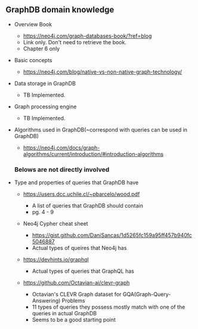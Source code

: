 ## GraphDB domain knowledge

* Overview Book
  * https://neo4j.com/graph-databases-book/?ref=blog
  * Link only. Don't need to retrieve the book.
  * Chapter 6 only

* Basic concepts 
  * https://neo4j.com/blog/native-vs-non-native-graph-technology/

* Data storage in GraphDB
  * TB Implemented.
  
* Graph processing engine
  * TB Implemented.

* Algorithms used in GraphDB(~correspond with queries can be used in GraphDB)
  * https://neo4j.com/docs/graph-algorithms/current/introduction/#introduction-algorithms
  
  ### Belows are not directly involved

* Type and properties of queries that GraphDB have
  * https://users.dcc.uchile.cl/~pbarcelo/wood.pdf
    * A list of queries that GraphDB should contain
    * pg. 4 - 9
  * Neo4j Cypher cheat sheet
    * https://gist.github.com/DaniSancas/1d5265fc159a95ff457b940fc5046887
    * Actual types of queires that Neo4j has
  * https://devhints.io/graphql
    * Actual types of queries that GraphQL has
    
  * https://github.com/Octavian-ai/clevr-graph
    * Octavian's CLEVR Graph dataset for GQA(Graph-Query-Answering) Problems
    * 11 types of queries they possess mostly match with one of the queries in actual GraphDB
    * Seems to be a good starting point
